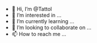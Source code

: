 - 👋 Hi, I’m @Tattol
- 👀 I’m interested in ...
- 🌱 I’m currently learning ...
- 💞️ I’m looking to collaborate on ...
- 📫 How to reach me ...

<!---
Tattol/Tattol is a ✨ special ✨ repository because its `README.md` (this file) appears on your GitHub profile.
You can click the Preview link to take a look at your changes.
--->

